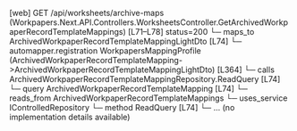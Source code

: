 [web] GET /api/worksheets/archive-maps  (Workpapers.Next.API.Controllers.WorksheetsController.GetArchivedWorkpaperRecordTemplateMappings)  [L71–L78] status=200
  └─ maps_to ArchivedWorkpaperRecordTemplateMappingLightDto [L74]
    └─ automapper.registration WorkpapersMappingProfile (ArchivedWorkpaperRecordTemplateMapping->ArchivedWorkpaperRecordTemplateMappingLightDto) [L364]
  └─ calls ArchivedWorkpaperRecordTemplateMappingRepository.ReadQuery [L74]
  └─ query ArchivedWorkpaperRecordTemplateMapping [L74]
    └─ reads_from ArchivedWorkpaperRecordTemplateMappings
  └─ uses_service IControlledRepository<ArchivedWorkpaperRecordTemplateMapping>
    └─ method ReadQuery [L74]
      └─ ... (no implementation details available)


